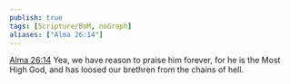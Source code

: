 ```yaml
---
publish: true
tags: [Scripture/BoM, noGraph]
aliases: ["Alma 26:14"]
---
```

[Alma 26:14](https://churchofjesuschrist.org/study/scriptures/bofm/alma/26?lang=eng&id=p14#p14) Yea, we have reason to praise him forever, for he is the Most High God, and has loosed our brethren from the chains of hell.
